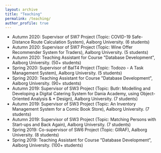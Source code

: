```yaml
---
layout: archive
title: "Teaching"
permalink: /teaching/
author_profile: true
---
```



* Autumn 2020: Supervisor of SW7 Project (Topic: COVID-19 Safe-Distance Route Calculation System), Aalborg University. (6 students) 
* Autumn 2020: Supervisor of SW7 Project (Topic: Wine Offer Recommender System for Traders), Aalborg University. (5 students) 
* Autumn 2020: Teaching Assistant for Course "Database Development", Aalborg University. (50+ students) 
* Spring 2020: Supervisor of BaIT4 Project (Topic: Todozo - A Task Management System), Aalborg University. (5 students) 
* Spring 2020: Teaching Assistant for Course "Database Development", Aalborg University. (90+ students) 
* Autumn 2019: Supervisor of SW3 Project (Topic: Butlr: Modelling and Developing a Digital Catering System for Dania Academy, using Object-Oriented Analysis \& * Design), Aalborg University. (7 students) 
* Autumn 2019: Supervisor of SW3 Project (Topic: An Inventory Management System for a Comic Book Store), Aalborg University. (7 students) 
* Autumn 2019: Supervisor of SW3 Project (Topic: Matching Persons with Start-ups and Back Again), Aalborg University. (7 students) 
* Spring 2019: Co-supervisor of SW6 Project (Topic: GIRAF), Aalborg University. (8 students) 
* Spring 2019: Teaching Assistant for Course "Database Development", Aalborg University. (100+ students) 


<!-- {% include base_path %}

{% for post in site.teaching reversed %}
  {% include archive-single.html %}
{% endfor %} -->
